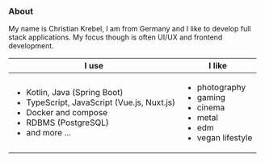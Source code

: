 ### About

My name is Christian Krebel, I am from Germany and I like to develop full stack applications. My focus though is often UI/UX and frontend development.

| I use | I like |
| -----------------------|---- |
| <ul><li>Kotlin, Java (Spring Boot)</li><li>TypeScript, JavaScript (Vue.js, Nuxt.js)</li><li>Docker and compose</li><li>RDBMS (PostgreSQL)</li><li>and more ...</li></ul> | <ul><li>photography</li><li>gaming</li><li>cinema</li><li>metal</li><li>edm</li><li>vegan lifestyle</li></ul> |

